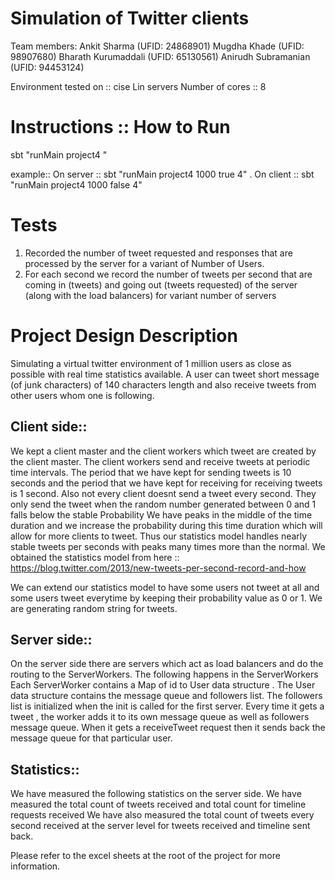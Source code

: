 Simulation of Twitter clients
==============================

Team members: Ankit Sharma (UFID: 24868901) Mugdha Khade (UFID: 98907680) Bharath Kurumaddali (UFID: 65130561) Anirudh Subramanian (UFID: 94453124) 

Environment tested on :: cise Lin servers Number of cores :: 8

Instructions :: How to Run 
===========================

sbt "runMain project4 <numberOfUsers> <isServer> <numberOfLoadBalancers>"

example:: On server :: sbt "runMain project4 1000 true 4" . On client :: sbt "runMain project4 1000 false 4"

Tests
=====

1.	Recorded the number of tweet requested and responses that are processed by the server for a variant of Number of Users. 
2.	For each second we record the number of tweets per second that are coming in (tweets) and going out (tweets requested) of the server (along with the load balancers)
	for variant number of servers
	
	
Project Design Description
==========================

Simulating a virtual twitter environment of 1 million users as close as possible with real 
time statistics available. A user can tweet short message (of junk characters) of 140 
characters length and also receive tweets from other users whom one is following.

Client side::
-------------

We kept a client master and the client workers which tweet are created by the client master. The client workers send and receive tweets at periodic time intervals.
The period that we have kept for sending tweets is 10 seconds and the period that we have kept for receiving for receiving tweets is 1 second. 
Also not every client doesnt send a tweet every second. They only send the tweet when the random number generated between 0 and 1 falls below the stable Probability
We have peaks in the middle of the time duration and we increase the probability during this time duration which will allow for more clients to tweet.
Thus our statistics model handles nearly stable tweets per seconds with peaks many times more than the normal. 
We obtained the statistics model from here :: https://blog.twitter.com/2013/new-tweets-per-second-record-and-how


We can extend our statistics model to have some users not tweet at all and some users tweet everytime by keeping their probability value as 0 or 1. 
We are generating random string for tweets.

Server side::
-------------

On the server side there are servers which act as load balancers and do the routing to the ServerWorkers.
The following happens in the ServerWorkers
Each ServerWorker contains a Map of id to User data structure . The User data structure contains the message queue and followers list.
The followers list is initialized when the init is called for the first server. Every time it gets a tweet , the worker adds it to its own
message queue as well as followers message queue.
When it gets a receiveTweet request then it sends back the message queue for that particular user.

Statistics::
------------

We have measured the following statistics on the server side. 
We have measured the total count of tweets received and total count for timeline requests received
We have also measured the total count of tweets every second received at the server level for tweets received and timeline sent back.

Please refer to the excel sheets at the root of the project for more information.





